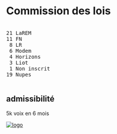 Commission des lois
===================


<pre class="composition">

21 LaREM
11 FN
 8 LR
 6 Modem
 4 Horizons
 3 Liot
 1 Non inscrit
19 Nupes

</pre>


admissibilité
-------------

5k voix en 6 mois


[![logo][logo]][officiel]



[logo]: https://www.assemblee-nationale.fr/var/ezflow_site/storage/images/3/8/8/9/4589883-1-fre-FR/PICTO_AFF_LOIS_300x300.png
[officiel]: https://www.assemblee-nationale.fr/dyn/16/organes/commissions-permanentes/lois/composition
